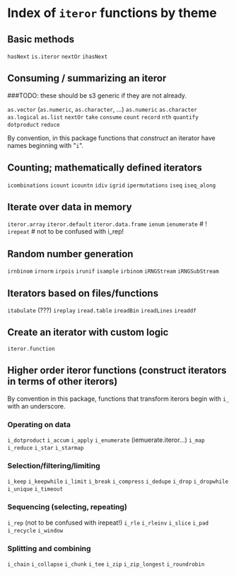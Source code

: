 <!-- This buffer is for notes you don’t want to save.
  -- If you want to create a file, visit that file with C-x C-f,
  -- then enter the text in that file’s own buffer. -->

# Index of `iteror` functions by theme

## Basic methods
`hasNext`
`is.iteror`
`nextOr`
`ihasNext`

## Consuming / summarizing an iteror

###TODO: these should be s3 generic if they are not already.

`as.vector` (`as.numeric`, `as.character`, ...)
`as.numeric`
`as.character`
`as.logical`
`as.list`
`nextOr`
`take`
`consume`
`count`
`record`
`nth`
`quantify`
`dotproduct`
`reduce`

By convention, in this package functions that _construct_ an iterator have names beginning with "`i`".

## Counting; mathematically defined iterators

`icombinations`
`icount`
`icountn`
`idiv`
`igrid`
`ipermutations`
`iseq`
`iseq_along`

## Iterate over data in memory

`iteror.array`
`iteror.default`
`iteror.data.frame`
`ienum`
`ienumerate` # !
`irepeat` # not to be confused with i_rep!

## Random number generation
`irnbinom`
`irnorm`
`irpois`
`irunif`
`isample`
`irbinom`
`iRNGStream`
`iRNGSubStream`

## Iterators based on files/functions

`itabulate` (???)
`ireplay`
`iread.table`
`ireadBin`
`ireadLines`
`ireaddf`

## Create an iterator with custom logic

`iteror.function`

## Higher order iteror functions (construct iterators in terms of other iterors)

By convention in this package, functions that transform iterors begin with `i_` with an underscore.

### Operating on data

`i_dotproduct`
`i_accum`
`i_apply`
`i_enumerate` (iemuerate.iteror...)
`i_map`
`i_reduce`
`i_star`
`i_starmap`


### Selection/filtering/limiting

`i_keep`
`i_keepwhile`
`i_limit`
`i_break`
`i_compress`
`i_dedupe`
`i_drop`
`i_dropwhile`
`i_unique`
`i_timeout`

### Sequencing (selecting, repeating)

`i_rep` (not to be confused with irepeat!)
`i_rle`
`i_rleinv`
`i_slice`
`i_pad`
`i_recycle`
`i_window`

### Splitting and combining

`i_chain`
`i_collapse`
`i_chunk`
`i_tee`
`i_zip`
`i_zip_longest`
`i_roundrobin`

